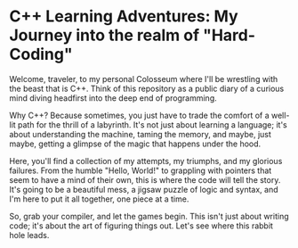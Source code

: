 # C++ Learning Adventures: My Journey into the realm of "Hard-Coding"

Welcome, traveler, to my personal Colosseum where I'll be wrestling with the beast that is C++. Think of this repository as a public diary of a curious mind diving headfirst into the deep end of programming.

Why C++? Because sometimes, you just have to trade the comfort of a well-lit path for the thrill of a labyrinth. It's not just about learning a language; it's about understanding the machine, taming the memory, and maybe, just maybe, getting a glimpse of the magic that happens under the hood.

Here, you'll find a collection of my attempts, my triumphs, and my glorious failures. From the humble "Hello, World!" to grappling with pointers that seem to have a mind of their own, this is where the code will tell the story. It's going to be a beautiful mess, a jigsaw puzzle of logic and syntax, and I'm here to put it all together, one piece at a time.

So, grab your compiler, and let the games begin. This isn't just about writing code; it's about the art of figuring things out. Let's see where this rabbit hole leads.
